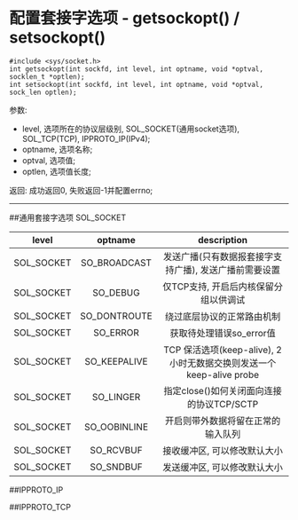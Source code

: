 配置套接字选项 - getsockopt() / setsockopt()
====

    #include <sys/socket.h>
    int getsockopt(int sockfd, int level, int optname, void *optval, socklen_t *optlen);
    int setsockopt(int sockfd, int level, int optname, void *optval, sock_len optlen);

参数:

* level, 选项所在的协议层级别, SOL_SOCKET(通用socket选项), SOL_TCP(TCP), IPPROTO_IP(IPv4);
* optname, 选项名称;
* optval, 选项值;
* optlen, 选项值长度;

返回: 成功返回0, 失败返回-1并配置errno;

-----

##通用套接字选项 SOL_SOCKET

|level|optname|description|
| :---: | :----: | :----: |
|SOL_SOCKET|SO_BROADCAST| 发送广播(只有数据报套接字支持广播), 发送广播前需要设置 |
|SOL_SOCKET|SO_DEBUG| 仅TCP支持, 开启后内核保留分组以供调试 |
|SOL_SOCKET|SO_DONTROUTE| 绕过底层协议的正常路由机制 |
|SOL_SOCKET|SO_ERROR| 获取待处理错误so_error值 |
|SOL_SOCKET|SO_KEEPALIVE| TCP 保活选项(keep-alive), 2小时无数据交换则发送一个keep-alive probe |
|SOL_SOCKET|SO_LINGER| 指定close()如何关闭面向连接的协议TCP/SCTP |
|SOL_SOCKET|SO_OOBINLINE| 开启则带外数据将留在正常的输入队列 |
|SOL_SOCKET|SO_RCVBUF| 接收缓冲区, 可以修改默认大小 |
|SOL_SOCKET|SO_SNDBUF| 发送缓冲区, 可以修改默认大小 |

##IPPROTO_IP

##IPPROTO_TCP
